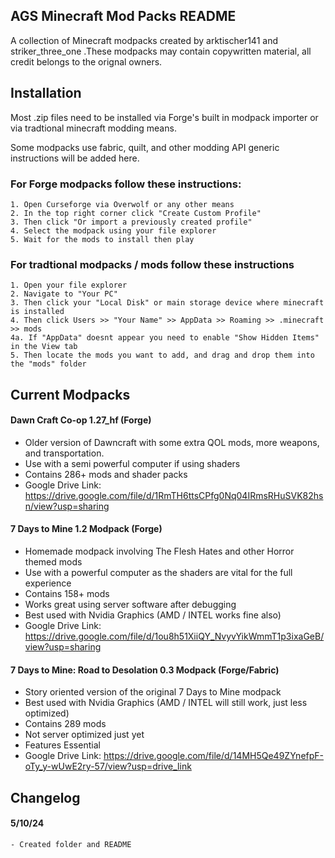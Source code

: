 
## AGS Minecraft Mod Packs README

A collection of Minecraft modpacks created by arktischer141 and striker_three_one .These modpacks may contain copywritten material, all credit belongs to the orignal owners. 


## Installation

Most .zip files need to be installed via Forge's built in modpack importer or via tradtional minecraft modding means. 

Some modpacks use fabric, quilt, and other modding API generic instructions will be added here. 
    
### For Forge modpacks follow these instructions:
    1. Open Curseforge via Overwolf or any other means
    2. In the top right corner click "Create Custom Profile" 
    3. Then click "Or import a previously created profile"
    4. Select the modpack using your file explorer
    5. Wait for the mods to install then play
### For tradtional modpacks / mods follow these instructions
    1. Open your file explorer
    2. Navigate to "Your PC" 
    3. Then click your "Local Disk" or main storage device where minecraft is installed
    4. Then click Users >> "Your Name" >> AppData >> Roaming >> .minecraft >> mods
    4a. If "AppData" doesnt appear you need to enable "Show Hidden Items" in the View tab
    5. Then locate the mods you want to add, and drag and drop them into the "mods" folder

## Current Modpacks
#### Dawn Craft Co-op 1.27_hf (Forge)
  - Older version of Dawncraft with some extra QOL mods, more weapons, and transportation.
   -  Use with a semi powerful computer if using shaders
- Contains 286+ mods and shader packs
- Google Drive Link: https://drive.google.com/file/d/1RmTH6ttsCPfg0Nq04IRmsRHuSVK82hsn/view?usp=sharing
#### 7 Days to Mine 1.2 Modpack (Forge)
- Homemade modpack involving The Flesh Hates and other Horror themed mods
- Use with a powerful computer as the shaders are vital for the full experience
- Contains 158+ mods
- Works great using server software after debugging
- Best used with Nvidia Graphics (AMD / INTEL works fine also)
- Google Drive Link: https://drive.google.com/file/d/1ou8h51XiiQY_NvyvYikWmmT1p3ixaGeB/view?usp=sharing
#### 7 Days to Mine: Road to Desolation 0.3 Modpack (Forge/Fabric)
- Story oriented version of the original 7 Days to Mine modpack
- Best used with Nvidia Graphics (AMD / INTEL will still work, just less optimized)
- Contains 289 mods
- Not server optimized just yet
- Features Essential
- Google Drive Link: https://drive.google.com/file/d/14MH5Qe49ZYnefpF-oTy_y-wUwE2ry-57/view?usp=drive_link
## Changelog

#### 5/10/24 
    - Created folder and README
